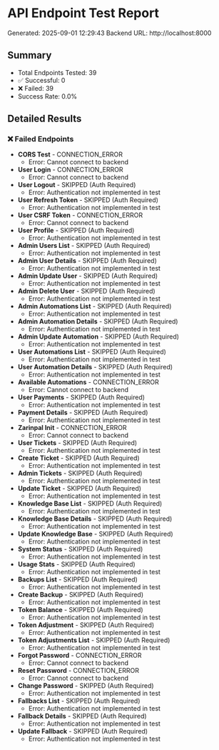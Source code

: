 
# API Endpoint Test Report
Generated: 2025-09-01 12:29:43
Backend URL: http://localhost:8000

## Summary
- Total Endpoints Tested: 39
- ✅ Successful: 0
- ❌ Failed: 39
- Success Rate: 0.0%

## Detailed Results

### ❌ Failed Endpoints
- **CORS Test** - CONNECTION_ERROR
  - Error: Cannot connect to backend
- **User Login** - CONNECTION_ERROR
  - Error: Cannot connect to backend
- **User Logout** - SKIPPED (Auth Required)
  - Error: Authentication not implemented in test
- **User Refresh Token** - SKIPPED (Auth Required)
  - Error: Authentication not implemented in test
- **User CSRF Token** - CONNECTION_ERROR
  - Error: Cannot connect to backend
- **User Profile** - SKIPPED (Auth Required)
  - Error: Authentication not implemented in test
- **Admin Users List** - SKIPPED (Auth Required)
  - Error: Authentication not implemented in test
- **Admin User Details** - SKIPPED (Auth Required)
  - Error: Authentication not implemented in test
- **Admin Update User** - SKIPPED (Auth Required)
  - Error: Authentication not implemented in test
- **Admin Delete User** - SKIPPED (Auth Required)
  - Error: Authentication not implemented in test
- **Admin Automations List** - SKIPPED (Auth Required)
  - Error: Authentication not implemented in test
- **Admin Automation Details** - SKIPPED (Auth Required)
  - Error: Authentication not implemented in test
- **Admin Update Automation** - SKIPPED (Auth Required)
  - Error: Authentication not implemented in test
- **User Automations List** - SKIPPED (Auth Required)
  - Error: Authentication not implemented in test
- **User Automation Details** - SKIPPED (Auth Required)
  - Error: Authentication not implemented in test
- **Available Automations** - CONNECTION_ERROR
  - Error: Cannot connect to backend
- **User Payments** - SKIPPED (Auth Required)
  - Error: Authentication not implemented in test
- **Payment Details** - SKIPPED (Auth Required)
  - Error: Authentication not implemented in test
- **Zarinpal Init** - CONNECTION_ERROR
  - Error: Cannot connect to backend
- **User Tickets** - SKIPPED (Auth Required)
  - Error: Authentication not implemented in test
- **Create Ticket** - SKIPPED (Auth Required)
  - Error: Authentication not implemented in test
- **Admin Tickets** - SKIPPED (Auth Required)
  - Error: Authentication not implemented in test
- **Update Ticket** - SKIPPED (Auth Required)
  - Error: Authentication not implemented in test
- **Knowledge Base List** - SKIPPED (Auth Required)
  - Error: Authentication not implemented in test
- **Knowledge Base Details** - SKIPPED (Auth Required)
  - Error: Authentication not implemented in test
- **Update Knowledge Base** - SKIPPED (Auth Required)
  - Error: Authentication not implemented in test
- **System Status** - SKIPPED (Auth Required)
  - Error: Authentication not implemented in test
- **Usage Stats** - SKIPPED (Auth Required)
  - Error: Authentication not implemented in test
- **Backups List** - SKIPPED (Auth Required)
  - Error: Authentication not implemented in test
- **Create Backup** - SKIPPED (Auth Required)
  - Error: Authentication not implemented in test
- **Token Balance** - SKIPPED (Auth Required)
  - Error: Authentication not implemented in test
- **Token Adjustment** - SKIPPED (Auth Required)
  - Error: Authentication not implemented in test
- **Token Adjustments List** - SKIPPED (Auth Required)
  - Error: Authentication not implemented in test
- **Forgot Password** - CONNECTION_ERROR
  - Error: Cannot connect to backend
- **Reset Password** - CONNECTION_ERROR
  - Error: Cannot connect to backend
- **Change Password** - SKIPPED (Auth Required)
  - Error: Authentication not implemented in test
- **Fallbacks List** - SKIPPED (Auth Required)
  - Error: Authentication not implemented in test
- **Fallback Details** - SKIPPED (Auth Required)
  - Error: Authentication not implemented in test
- **Update Fallback** - SKIPPED (Auth Required)
  - Error: Authentication not implemented in test
